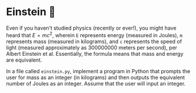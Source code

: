 # Einstein 🧠

Even if you haven’t studied physics (recently or ever!), you might have heard that $E=mc^2$, wherein `E` represents energy (measured in Joules), `m`  represents mass (measured in kilograms), and `c`  represents the speed of light (measured approximately as 300000000 meters per second), per Albert Einstein et al. Essentially, the formula means that mass and energy are equivalent.

In a file called `einstein.py`, implement a program in Python that prompts the user for mass as an integer (in kilograms) and then outputs the equivalent number of Joules as an integer. Assume that the user will input an integer.
